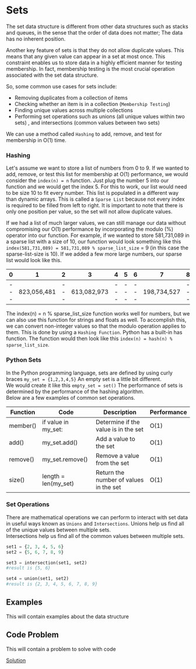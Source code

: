 # Sets

The set data structure is different from other data structures such as stacks and queues, 
in the sense that the order of data does not matter; The data has no inherent position.

Another key feature of sets is that they do not allow duplicate values. 
This means that any given value can appear in a set at most once. 
This constraint enables us to store data in a highly efficient manner for testing membership. 
In fact, membership testing is the most crucial operation associated with the set data structure.

So, some common use cases for sets include:

* Removing duplicates from a collection of items
* Checking whether an item is in a collection (`Membership Testing`)
* Finding unique values across multiple collections
* Performing set operations such as unions (all unique values within two sets) , and intersections (common values between two sets)

We can use a method called `Hashing` to add, remove, and test for membership in O(1) time.

### Hashing

Let's assume we want to store a list of numbers from 0 to 9. If we wanted to add, remove, 
or test this list for membership at O(1) performance, we would consider the ```index(n) = n``` function.
Just plug the number 5 into our function and we would get the index 5. For this to work, our list would need to be size 10
to fit every number. This list is populated in a different way than dynamic arrays. This is called a `Sparse List` because
not every index is required to be filled from left to right. It is important to note that there is only one position per value,
so the set will not allow duplicate values.

If we had a list of much larger values, we can still manage our data without compromising our O(1) performance by incorporating
the modulo (%) operator into our function. For example, if we wanted to store 581,731,089 in a sparse list with a size of 10,
our function would look something like this ```index(581,731,089) = 581,731,089 % sparse_list_size``` = 9 (in this case the sparse-list-size is 10).
If we added a few more large numbers, our sparse list would look like this. 

|   0   |   1   |   2   |   3   |   4   |   5   |   6   |   7   |   8   |   9   |
|  ---  |  ---  |  ---  |  ---  |  ---  |  ---  |  ---  |  ---  |  ---  |  ---  |
|  ---  |  823,056,481  |  ---  |  613,082,973  |  ---  |  ---  |  ---  |  198,734,527  |  ---  |  581,731,089  |

The index(n) = n % sparse_list_size function works well for numbers, but we can also use this function for strings and floats as well.
To accomplish this, we can convert non-integer values so that the modulo operation applies to them. This is done by using a `Hashing Function`. Python has a built-in has function. The function would then look like this ```index(n) = hash(n) % sparse_list_size```.

### Python Sets

In the Python programming language, sets are defined by using curly braces ```my_set = {1,2,3,4,5}```
An empty set is a little bit different.\
We would create it like this ```empty_set = set()```
The performance of sets is determined by the performance of the hashing algorithm.\
Below are a few examples of common set operations.

| Function | Code | Description | Performance |
|  ---  |  ---  |  ---  |  ---  |
|  member()  |  if value in my_set:  |  Determine if the value is in the set  |  O(1) |
|  add()  |  my_set.add()  |  Add a value to the set  |  O(1)  |
|  remove()  |  my_set.remove()  |  Remove a value from the set  |  O(1)  |
|  size()  |  length = len(my_set)  |  Return the number of values in the set  |  O(1)  |

### Set Operations

There are mathematical operations we can perform to interact with set data in useful ways known as `Unions` and `Intersections`.
Unions help us find all of the unique values between multiple sets.\
Intersections help us find all of the common values between multiple sets.

```Python
set1 = {2, 3, 4, 5, 6}
set2 = {5, 6, 7, 8, 9}

set3 = intersection(set1, set2)
#result is {5, 6}

set4 = union(set1, set2)
#result is {2, 3, 4, 5, 6, 7, 8, 9}
```



## Examples

This will contain examples about the data structure

## Code Problem

This will contain a problem to solve with code

[Solution](set-solution.py)

